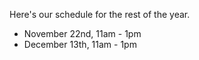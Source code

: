 Here's our schedule for the rest of the year.

- November 22nd, 11am - 1pm
- December 13th, 11am - 1pm
